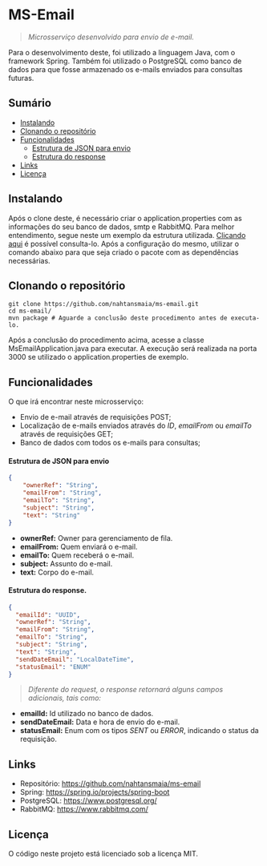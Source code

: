 # MS-Email
> *Microsserviço desenvolvido para envio de e-mail.*

Para o desenvolvimento deste, foi utilizado a linguagem Java, com o framework Spring. Também foi utilizado o PostgreSQL 
como banco de dados para que fosse armazenado os e-mails enviados para consultas futuras.

## Sumário
- [Instalando](https://github.com/nahtansmaia/ms-email#instalando)
- [Clonando o repositório](https://github.com/nahtansmaia/ms-email#clonando-o-reposit%C3%B3rio)
- [Funcionalidades](https://github.com/nahtansmaia/ms-email#funcionalidades)
    - [Estrutura de JSON para envio](https://github.com/nahtansmaia/ms-email#estrutura-de-json-para-envio)
    - [Estrutura do response](https://github.com/nahtansmaia/ms-email#estrutura-do-response)
- [Links](https://github.com/nahtansmaia/ms-email#links)
- [Licença](https://github.com/nahtansmaia/ms-email#licen%C3%A7a)

## Instalando

Após o clone deste, é necessário criar o application.properties com as informações do seu banco de dados, smtp e RabbitMQ.
Para melhor entendimento, segue neste um exemplo da estrutura utilizada. 
[Clicando aqui](https://github.com/nahtansmaia/ms-email/blob/master/src/main/resources/application-example.properties)
é possível consulta-lo. Após a configuração do mesmo, utilizar o comando abaixo para que seja criado o pacote com as 
dependências necessárias.

## Clonando o repositório

```shell
git clone https://github.com/nahtansmaia/ms-email.git
cd ms-email/
mvn package # Aguarde a conclusão deste procedimento antes de executa-lo.
```

Após a conclusão do procedimento acima, acesse a classe MsEmailApplication.java para executar.
A execução será realizada na porta 3000 se utilizado o application.properties de exemplo.

## Funcionalidades

O que irá encontrar neste microsserviço:
- Envio de e-mail através de requisições POST;
- Localização de e-mails enviados através do *ID*, *emailFrom* ou *emailTo* através de requisições GET;
- Banco de dados com todos os e-mails para consultas;

#### Estrutura de JSON para envio
```json
{
    "ownerRef": "String",
    "emailFrom": "String",
    "emailTo": "String",
    "subject": "String",
    "text": "String"
}
```
- **ownerRef:** Owner para gerenciamento de fila.
- **emailFrom:** Quem enviará o e-mail.
- **emailTo:** Quem receberá o e-mail.
- **subject:** Assunto do e-mail.
- **text:** Corpo do e-mail.

#### Estrutura do response.
```json
{
  "emailId": "UUID",
  "ownerRef": "String",
  "emailFrom": "String",
  "emailTo": "String",
  "subject": "String",
  "text": "String",
  "sendDateEmail": "LocalDateTime",
  "statusEmail": "ENUM"
}
```
> *Diferente do request, o response retornará alguns campos adicionais, tais como:*
- **emailId:** Id utilizado no banco de dados.
- **sendDateEmail:** Data e hora de envio do e-mail.
- **statusEmail:** Enum com os tipos *SENT* ou *ERROR*, indicando o status da requisição.

## Links

- Repositório: https://github.com/nahtansmaia/ms-email
- Spring: https://spring.io/projects/spring-boot
- PostgreSQL: https://www.postgresql.org/
- RabbitMQ: https://www.rabbitmq.com/

## Licença

O código neste projeto está licenciado sob a licença MIT.
